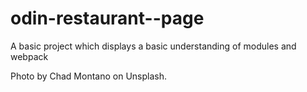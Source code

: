 # odin-restaurant--page

A basic project which displays a basic understanding of modules and webpack

Photo by Chad Montano on Unsplash.
  
